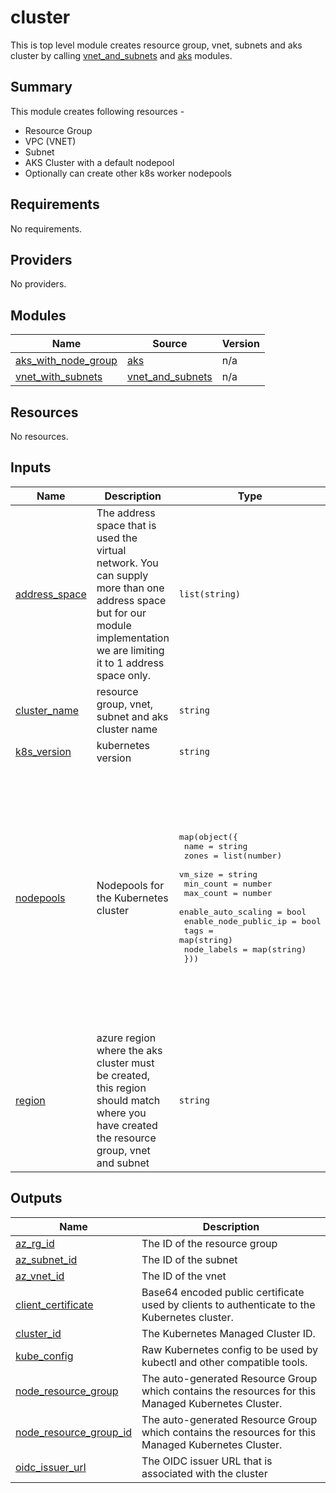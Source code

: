 # cluster

This is top level module creates resource group, vnet, subnets and aks cluster by calling [vnet_and_subnets](../modules/vnet_and_subnets/README.md) and [aks](../modules/aks/README.md) modules.

## Summary

This module creates following resources -
- Resource Group
- VPC (VNET)
- Subnet
- AKS Cluster with a default nodepool
- Optionally can create other k8s worker nodepools

## Requirements

No requirements.

## Providers

No providers.

## Modules

| Name | Source | Version |
|------|--------|---------|
| <a name="module_aks_with_node_group"></a> [aks\_with\_node\_group](#module\_aks\_with\_node\_group) | [aks](../modules/aks) | n/a |
| <a name="module_vnet_with_subnets"></a> [vnet\_with\_subnets](#module\_vnet\_with\_subnets) | [vnet_and_subnets](../modules/vnet_and_subnets) | n/a |

## Resources

No resources.

## Inputs

| Name | Description | Type | Default | Required |
|------|-------------|------|---------|:--------:|
| <a name="input_address_space"></a> [address\_space](#input\_address\_space) | The address space that is used the virtual network. You can supply more than one address space but for our module implementation we are limiting it to 1 address space only. | `list(string)` | <pre>[<br>  "10.0.0.0/16"<br>]</pre> | no |
| <a name="input_cluster_name"></a> [cluster\_name](#input\_cluster\_name) | resource group, vnet, subnet and aks cluster name | `string` | n/a | yes |
| <a name="input_k8s_version"></a> [k8s\_version](#input\_k8s\_version) | kubernetes version | `string` | `"1.27"` | no |
| <a name="input_nodepools"></a> [nodepools](#input\_nodepools) | Nodepools for the Kubernetes cluster | <pre>map(object({<br>    name                  = string<br>    zones                 = list(number)<br>    vm_size               = string<br>    min_count             = number<br>    max_count             = number<br>    enable_auto_scaling   = bool<br>    enable_node_public_ip = bool<br>    tags                  = map(string)<br>    node_labels           = map(string)<br>  }))</pre> | <pre>{<br>  "worker": {<br>    "enable_auto_scaling": true,<br>    "enable_node_public_ip": true,<br>    "max_count": 100,<br>    "min_count": 1,<br>    "name": "worker",<br>    "node_labels": {<br>      "worker-name": "worker"<br>    },<br>    "tags": {<br>      "worker_name": "worker"<br>    },<br>    "vm_size": "Standard_D2_v2",<br>    "zones": [<br>      1,<br>      2,<br>      3<br>    ]<br>  }<br>}</pre> | no |
| <a name="input_region"></a> [region](#input\_region) | azure region where the aks cluster must be created, this region should match where you have created the resource group, vnet and subnet | `string` | n/a | yes |

## Outputs

| Name | Description |
|------|-------------|
| <a name="output_az_rg_id"></a> [az\_rg\_id](#output\_az\_rg\_id) | The ID of the resource group |
| <a name="output_az_subnet_id"></a> [az\_subnet\_id](#output\_az\_subnet\_id) | The ID of the subnet |
| <a name="output_az_vnet_id"></a> [az\_vnet\_id](#output\_az\_vnet\_id) | The ID of the vnet |
| <a name="output_client_certificate"></a> [client\_certificate](#output\_client\_certificate) | Base64 encoded public certificate used by clients to authenticate to the Kubernetes cluster. |
| <a name="output_cluster_id"></a> [cluster\_id](#output\_cluster\_id) | The Kubernetes Managed Cluster ID. |
| <a name="output_kube_config"></a> [kube\_config](#output\_kube\_config) | Raw Kubernetes config to be used by kubectl and other compatible tools. |
| <a name="output_node_resource_group"></a> [node\_resource\_group](#output\_node\_resource\_group) | The auto-generated Resource Group which contains the resources for this Managed Kubernetes Cluster. |
| <a name="output_node_resource_group_id"></a> [node\_resource\_group\_id](#output\_node\_resource\_group\_id) | The auto-generated Resource Group which contains the resources for this Managed Kubernetes Cluster. |
| <a name="output_oidc_issuer_url"></a> [oidc\_issuer\_url](#output\_oidc\_issuer\_url) | The OIDC issuer URL that is associated with the cluster |